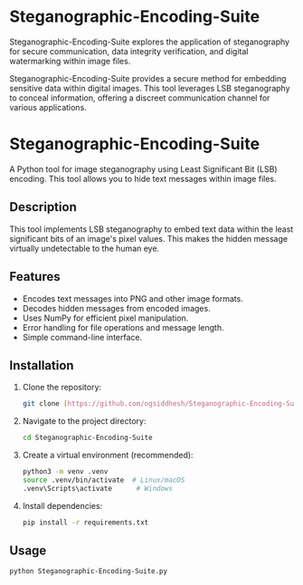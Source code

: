 # Steganographic-Encoding-Suite
Steganographic-Encoding-Suite explores the application of steganography for secure communication, data integrity verification, and digital watermarking within image files. 

Steganographic-Encoding-Suite provides a secure method for embedding sensitive data within digital images. This tool leverages LSB steganography to conceal information, offering a discreet communication channel for various applications.

# Steganographic-Encoding-Suite

A Python tool for image steganography using Least Significant Bit (LSB) encoding. This tool allows you to hide text messages within image files.

## Description

This tool implements LSB steganography to embed text data within the least significant bits of an image's pixel values. This makes the hidden message virtually undetectable to the human eye.

## Features

*   Encodes text messages into PNG and other image formats.
*   Decodes hidden messages from encoded images.
*   Uses NumPy for efficient pixel manipulation.
*   Error handling for file operations and message length.
*   Simple command-line interface.

## Installation

1.  Clone the repository:
    ```bash
    git clone [https://github.com/ogsiddhesh/Steganographic-Encoding-Suite.git](https://github.com/ogsiddhesh/Steganographic-Encoding-Suite.git)
    ```
2.  Navigate to the project directory:
    ```bash
    cd Steganographic-Encoding-Suite
    ```
3.  Create a virtual environment (recommended):
    ```bash
    python3 -m venv .venv
    source .venv/bin/activate  # Linux/macOS
    .venv\Scripts\activate      # Windows
    ```
4.  Install dependencies:
    ```bash
    pip install -r requirements.txt
    ```

## Usage

```bash
python Steganographic-Encoding-Suite.py  
